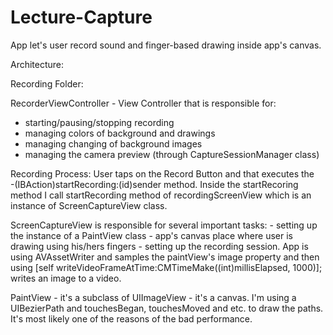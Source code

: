 Lecture-Capture
===============
App let's user record sound and finger-based drawing inside app's canvas.

Architecture:

Recording Folder:
 
RecorderViewController - View Controller that is responsible for:
- starting/pausing/stopping recording
- managing colors of background and drawings
- managing changing of background images
- managing the camera preview (through CaptureSessionManager class)

Recording Process:
  User taps on the Record Button and that executes the  
  -(IBAction)startRecording:(id)sender method.
  Inside the startRecoring method I call startRecording method of recordingScreenView which is an instance of 
  ScreenCaptureView class. 
  
  ScreenCaptureView is responsible for several important tasks:
    - setting up the instance of a PaintView class - app's canvas place where user is drawing using his/hers fingers
    - setting up the recording session. App is using AVAssetWriter and samples the paintView's image property and then using 
      [self writeVideoFrameAtTime:CMTimeMake((int)millisElapsed, 1000)]; writes an image to a video.
    
  PaintView - it's a subclass of UIImageView
    - it's a canvas. I'm using a UIBezierPath and touchesBegan, touchesMoved and etc. to draw the paths.
    It's most likely one of the reasons of the bad performance.
      
       
      
      
